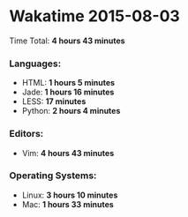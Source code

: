 # Wakatime 2015-08-03

Time Total: **4 hours 43 minutes**

### Languages:
- HTML: **1 hours 5 minutes** 
- Jade: **1 hours 16 minutes** 
- LESS: **17 minutes** 
- Python: **2 hours 4 minutes** 

### Editors:
- Vim: **4 hours 43 minutes** 

### Operating Systems:
- Linux: **3 hours 10 minutes** 
- Mac: **1 hours 33 minutes** 

